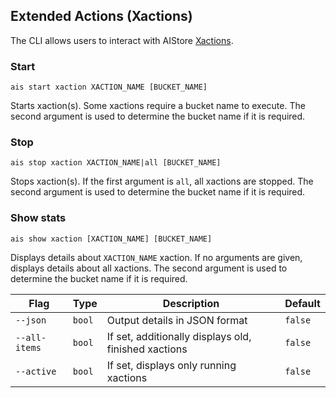 ## Extended Actions (Xactions)

The CLI allows users to interact with AIStore [Xactions](../../docs/xaction.md).

### Start

`ais start xaction XACTION_NAME [BUCKET_NAME]`

Starts xaction(s). Some xactions require a bucket name to execute.
The second argument is used to determine the bucket name if it is required.

### Stop

`ais stop xaction XACTION_NAME|all [BUCKET_NAME]`

Stops xaction(s). If the first argument is `all`, all xactions are stopped.
The second argument is used to determine the bucket name if it is required.

### Show stats

`ais show xaction [XACTION_NAME] [BUCKET_NAME]`

Displays details about `XACTION_NAME` xaction. If no arguments are given, displays details about all xactions.
The second argument is used to determine the bucket name if it is required.

| Flag | Type | Description | Default |
| --- | --- | --- | --- |
| `--json` | `bool` | Output details in JSON format | `false` |
| `--all-items` | `bool` | If set, additionally displays old, finished xactions | `false` |
| `--active` | `bool` | If set, displays only running xactions | `false` |
